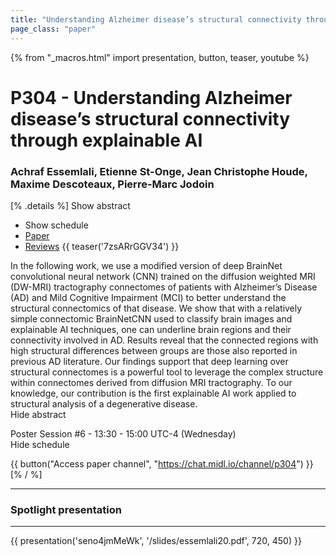 ```yaml
---
title: "Understanding Alzheimer disease’s structural connectivity through explainable AI"
page_class: "paper"
---
```


{% from "_macros.html" import presentation, button, teaser, youtube %}

# P304 - Understanding Alzheimer disease’s structural connectivity through explainable AI

### Achraf Essemlali, Etienne St-Onge, Jean Christophe Houde, Maxime Descoteaux, Pierre-Marc Jodoin

[% .details %]
<a class="toggle_visibility" data-selector=".abstract" data-level="3">Show abstract</a>
- <a class="toggle_visibility" data-selector=".schedule" data-level="3">Show schedule</a>
- <a href="https://openreview.net/pdf?id=K75ya1BJMK">Paper</a>
- <a href="https://openreview.net/forum?id=K75ya1BJMK">Reviews</a>
{{ teaser('7zsARrGGV34') }}

<p>
    <span class="abstract">
        In the following work, we use a modified version of deep BrainNet convolutional neural network (CNN) trained on the diffusion weighted MRI (DW-MRI) tractography connectomes of patients with Alzheimer’s Disease (AD) and Mild Cognitive Impairment (MCI) to better understand the structural connectomics of that disease. We show that with a relatively simple connectomic BrainNetCNN used to classify brain images and explainable AI techniques, one can underline brain regions and their connectivity involved in AD. Results reveal that the connected regions with high structural differences between groups are those also reported in previous AD literature. Our findings support that deep learning over structural connectomes is a powerful tool to leverage the complex structure within connectomes derived from diffusion MRI tractography. To our knowledge, our contribution is the first explainable AI work applied to structural analysis of a degenerative disease.
        <br>
        <span class="actions"><a class="toggle_visibility" data-level="2">Hide abstract</a></span>
    </span>
</p>

<p>
    <span class="schedule">
        Poster Session #6  - 13:30 - 15:00 UTC-4 (Wednesday)
        <br>
        <span class="actions"><a class="toggle_visibility" data-level="2">Hide schedule</a></span>
    </span>
</p>

{{ button("Access paper channel", "https://chat.midl.io/channel/p304") }}
[% / %]

---


### Spotlight presentation

---

{{ presentation('seno4jmMeWk', '/slides/essemlali20.pdf', 720, 450) }}